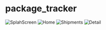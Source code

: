 # package_tracker

![SplahScreen](assets/1.splash_screen.png)
![Home](assets/2.home_page.png)
![Shipments](assets/3.shipments_page.png)
![Detail](assets/4.detail_page.png)
